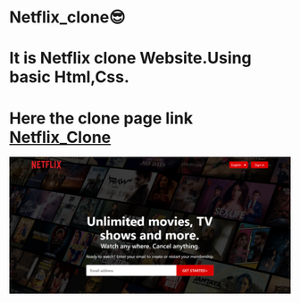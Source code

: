 # Netflix_clone😎
# It is Netflix clone Website.Using basic Html,Css.
<h1>Here the clone page link <a href="https://apurba2099.github.io/Netflix_clone/">Netflix_Clone</h1>
<img src="./Wallpaper.png">